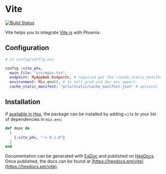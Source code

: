 # Vite

[![Build Status](https://github.com/mindreframer/vite_phx/workflows/CI/badge.svg)](https://github.com/mindreframer/vite_phx/actions?query=workflow%3A%22CI%22)

Vite helps you to integrate [Vite.js](https://vitejs.dev) with Phoenix.


## Configuration

```elixir
# in config/config.exs

config :vite_phx,
  main_file: "src/main.tsx",
  endpoint: MyAppWeb.Endpoint, # required get the :cache_static_manifest config
  environment: Mix.env(), # to tell prod and dev env appart
  cache_static_manifest: "priv/static/cache_manifest.json" # optional
```

## Installation

If [available in Hex](https://hex.pm/docs/publish), the package can be installed
by adding `vite` to your list of dependencies in `mix.exs`:

```elixir
def deps do
  [
    {:vite_phx, "~> 0.1.0"}
  ]
end
```

Documentation can be generated with [ExDoc](https://github.com/elixir-lang/ex_doc)
and published on [HexDocs](https://hexdocs.pm). Once published, the docs can
be found at [https://hexdocs.pm/vite](https://hexdocs.pm/vite).
